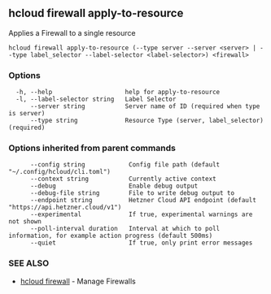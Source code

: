 ## hcloud firewall apply-to-resource

Applies a Firewall to a single resource

```
hcloud firewall apply-to-resource (--type server --server <server> | --type label_selector --label-selector <label-selector>) <firewall>
```

### Options

```
  -h, --help                    help for apply-to-resource
  -l, --label-selector string   Label Selector
      --server string           Server name of ID (required when type is server)
      --type string             Resource Type (server, label_selector) (required)
```

### Options inherited from parent commands

```
      --config string            Config file path (default "~/.config/hcloud/cli.toml")
      --context string           Currently active context
      --debug                    Enable debug output
      --debug-file string        File to write debug output to
      --endpoint string          Hetzner Cloud API endpoint (default "https://api.hetzner.cloud/v1")
      --experimental             If true, experimental warnings are not shown
      --poll-interval duration   Interval at which to poll information, for example action progress (default 500ms)
      --quiet                    If true, only print error messages
```

### SEE ALSO

* [hcloud firewall](hcloud_firewall.md)	 - Manage Firewalls
